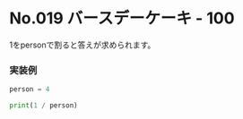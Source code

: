 # No.019 バースデーケーキ - 100

1をpersonで割ると答えが求められます。

### 実装例

```python
person = 4

print(1 / person)
```